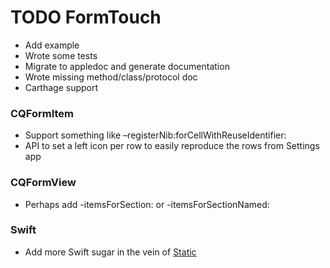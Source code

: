 TODO FormTouch
==============

- Add example
- Wrote some tests
- Migrate to appledoc and generate documentation
- Wrote missing method/class/protocol doc
- Carthage support

### CQFormItem

- Support something like –registerNib:forCellWithReuseIdentifier:
- API to set a left icon per row to easily reproduce the rows from Settings app

### CQFormView

- Perhaps add -itemsForSection: or -itemsForSectionNamed:

### Swift

- Add more Swift sugar in the vein of [Static](https://github.com/venmo/Static)
